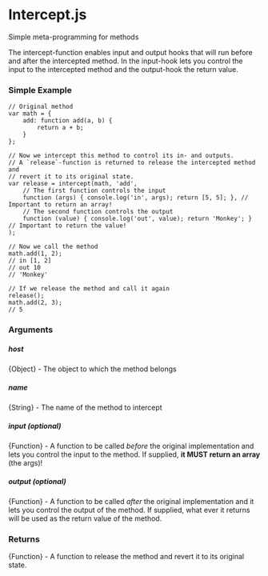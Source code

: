 # Intercept.js

Simple meta-programming for methods

The intercept-function enables input and output hooks that will run before and
after the intercepted method. In the input-hook lets you control the input to
the intercepted method and the output-hook the return value.

### Simple Example
```
// Original method
var math = {
    add: function add(a, b) {
        return a + b;
    }
};

// Now we intercept this method to control its in- and outputs.
// A `release`-function is returned to release the intercepted method and
// revert it to its original state.
var release = intercept(math, 'add',
    // The first function controls the input
    function (args) { console.log('in', args); return [5, 5]; }, // Important to return an array!
    // The second function controls the output
    function (value) { console.log('out', value); return 'Monkey'; } // Important to return the value!
);

// Now we call the method
math.add(1, 2);
// in [1, 2]
// out 10
// 'Monkey'

// If we release the method and call it again
release();
math.add(2, 3);
// 5
```

### Arguments

##### host
{Object} - The object to which the method belongs

##### name
{String} - The name of the method to intercept

##### input (optional)
{Function} - A function to be called _before_ the original implementation and
lets you control the input to the method. If supplied, **it MUST return an
array** (the args)!

##### output (optional)
{Function} - A function to be called _after_ the original implementation and it
lets you control the output of the method. If supplied, what ever it returns
will be used as the return value of the method.

### Returns

{Function} - A function to release the method and revert it to its original
state.
